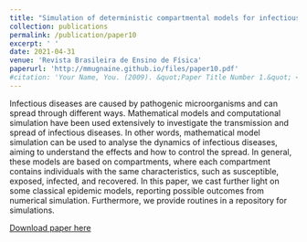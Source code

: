 ```yaml
---
title: "Simulation of deterministic compartmental models for infectious diseases dynamics"
collection: publications
permalink: /publication/paper10
excerpt: ' '
date: 2021-04-31
venue: 'Revista Brasileira de Ensino de Física'
paperurl: 'http://mmugnaine.github.io/files/paper10.pdf'
#citation: 'Your Name, You. (2009). &quot;Paper Title Number 1.&quot; <i>Journal 1</i>. 1(1).'
---
```

Infectious diseases are caused by pathogenic microorganisms and can spread through different ways. Mathematical models and computational simulation have been used extensively to investigate the transmission and spread of infectious diseases. In other words, mathematical model simulation can be used to analyse the dynamics of infectious diseases, aiming to understand the effects and how to control the spread. In general, these models are based on compartments, where each compartment contains individuals with the same characteristics, such as susceptible, exposed, infected, and recovered. In this paper, we cast further light on some classical epidemic models, reporting possible outcomes from numerical simulation. Furthermore, we provide routines in a repository for simulations.

[Download paper here](http://mmugnaine.github.io/files/paper10.pdf)

